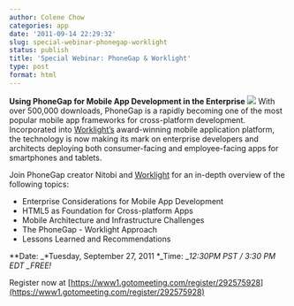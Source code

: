 ```yaml
---
author: Colene Chow
categories: app
date: '2011-09-14 22:29:32'
slug: special-webinar-phonegap-worklight
status: publish
title: 'Special Webinar: PhoneGap & Worklight'
type: post
format: html
---
```


**Using PhoneGap for Mobile App Development in the Enterprise** [![](/uploads/2011/09/Worklight_logo_website.png)](http://www.worklight.com) With over 500,000 downloads, PhoneGap is a rapidly becoming one of the most popular mobile app frameworks for cross-platform development. Incorporated into [Worklight’s](http://www.worklight.com) award-winning mobile application platform, the technology is now making its mark on enterprise developers and architects deploying both consumer-facing and employee-facing apps for smartphones and tablets.

Join PhoneGap creator Nitobi and [Worklight](http://www.worklight.com) for an in-depth overview of the following topics:

* Enterprise Considerations for Mobile App Development
* HTML5 as Foundation for Cross-platform Apps
* Mobile Architecture and Infrastructure Challenges
* The PhoneGap - Worklight Approach
* Lessons Learned and Recommendations

**Date: _*Tuesday, September 27, 2011 *_Time: _*12:30PM PST / 3:30 PM EDT *_FREE!**

Register now at [https://www1.gotomeeting.com/register/292575928](https://www1.gotomeeting.com/register/292575928)
